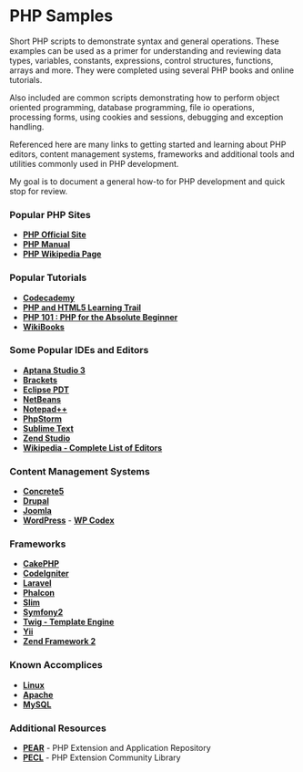 # PHP Samples

Short PHP scripts to demonstrate syntax and general operations. These examples can be used as a primer for understanding and reviewing data types, variables, constants, expressions, control structures, functions, arrays and more. They were completed using several PHP books and online tutorials.

Also included are common scripts demonstrating how to perform object oriented programming, database programming, file io operations, processing forms, using cookies and sessions, debugging and exception handling.

Referenced here are many links to getting started and learning about PHP editors, content management systems, frameworks and additional tools and utilities commonly used in PHP development.

My goal is to document a general how-to for PHP development and quick stop for review.

### Popular PHP Sites

- **[PHP Official Site](http://php.net/)**
- **[PHP Manual](http://php.net/manual/en/)**
- **[PHP Wikipedia Page](https://en.wikipedia.org/wiki/PHP)**

### Popular Tutorials

- **<a href="https://www.codecademy.com/learn/php" target="_blank">Codecademy</a>**
- **<a href="https://netbeans.org/kb/trails/php.html" target="_blank">PHP and HTML5 Learning Trail</a>**
- **<a href="http://devzone.zend.com/6/php-101-php-for-the-absolute-beginner/" target="_blank">PHP 101 : PHP for the Absolute Beginner</a>**
- **<a href="https://en.wikibooks.org/wiki/PHP_Programming" target="_blank">WikiBooks</a>**

### Some Popular IDEs and Editors

- **<a href="http://www.aptana.com/" target="_blank" title="Aptana Studio 3">Aptana Studio 3</a>**
- **<a href="http://brackets.io/" target="_blank">Brackets</a>**
- **<a href="https://www.eclipse.org/pdt/" target="_blank">Eclipse PDT</a>**
- **<a href="https://netbeans.org/features/php/" target="_blank" title="NetBeans">NetBeans</a>**
- **<a href="http://www.notepad-plus-plus.org/" target="_blank" title="Notepad++">Notepad++</a>**
- **<a href="http://www.jetbrains.com/phpstorm/" target="_blank" title="PhpStorm">PhpStorm</a>**
- **<a href="http://www.sublimetext.com/" target="_blank">Sublime Text</a>**
- **<a href="http://www.zend.com/en/products/studio/" target="_blank" title="Zend Studio">Zend Studio</a>**
- **<a href="https://en.wikipedia.org/wiki/List_of_PHP_editors" target="_blank">Wikipedia - Complete List of Editors</a>**

### Content Management Systems 

- **<a href="http://www.concrete5.org/" target="_blank">Concrete5</a>**
- **<a href="https://www.drupal.org/" target="_blank">Drupal</a>**
- **<a href="http://www.joomla.org/" target="_blank">Joomla</a>**
- **<a href="http://wordpress.org/" target="_blank">WordPress</a>** - **<a href="http://codex.wordpress.org/" target="_blank">WP Codex</a>**

### Frameworks

- **<a href="http://cakephp.org/" target="_blank">CakePHP</a>**
- **<a href="http://ellislab.com/codeigniter" target="_blank">CodeIgniter</a>**
- **<a href="http://laravel.com/" target="_blank">Laravel</a>**
- **<a href="http://phalconphp.com/en/" target="_blank">Phalcon</a>**
- **<a href="http://www.slimframework.com/" target="_blank">Slim</a>**
- **<a href="http://symfony.com/" target="_blank">Symfony2</a>**
- **<a href="http://twig.sensiolabs.org/" target="_blank">Twig - Template Engine</a>**
- **<a href="http://www.yiiframework.com/" target="_blank">Yii</a>**
- **<a href="http://framework.zend.com/" target="_blank">Zend Framework 2</a>**

### Known Accomplices

- **<a href="https://en.wikipedia.org/wiki/Linux" target="_blank">Linux</a>**
- **<a href="http://www.apache.org/" target="_blank">Apache</a>**
- **<a href="https://www.mysql.com/" target="_blank">MySQL</a>**

### Additional Resources

- **<a href="https://pear.php.net/" target="_blank">PEAR</a>** - PHP Extension and Application Repository
- **<a href="https://pecl.php.net/" target="_blank">PECL</a>** - PHP Extension Community Library












